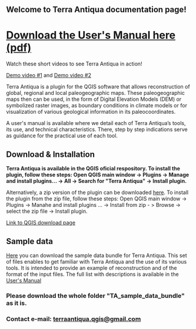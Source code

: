 ## Welcome to Terra Antiqua documentation page!
# [Download the User's Manual here (pdf)](https://docs.google.com/document/d/1YauPn7iQ0677rOtbOIaBTwIBDpbLUAMyk4xwNpCGcGU/edit?usp=sharing)
Watch these short videos to see Terra Antiqua in action!

[Demo video #1](https://youtu.be/wj9B-YlCN5w) and [Demo video #2](https://youtu.be/5F7YaDT3LJ0)

Terra Antiqua is a plugin for the QGIS software  that allows reconstruction of global, regional and local  paleogeographic maps. These paleogeographic maps then can be used, in the form of Digital Elevation Models (DEM) or symbolized raster images, as boundary conditions in climate models or for visualization of various geological information in its paleocoordinates. 

A user's manual is available where we detail each of Terra Antiqua’s tools, its use, and technical characteristics. There, step by step indications serve as guidance for the practical use of each tool.



## Download & Installation
 **Terra Antiqua is available in the QGIS oficial respository. To install the plugin, follow these steps: Open QGIS main window -> Plugins -> Manage and install plugins... -> All -> Search for "Terra Antiqua" -> Install plugin.**

Alternatively, a zip version of the plugin can be downloaded [here](https://github.com/jaminzoda/terra-antiqua-documentation/blob/2b497d3ed4010c5b388657191bfba1f79e081185/terra_antiqua_v1.0.1.zip).
To install the plugin from the zip file, follow these steps: Open QGIS main window -> Plugins -> Manahe and install plugins … -> Install from zip - > Browse -> select the zip file -> Install plugin.

[Link to QGIS download page](https://qgis.org/en/site/forusers/download.html)

## Sample data
[Here](https://drive.google.com/drive/folders/141FTATSGFGStOdPeE8i4PNTuEf7ZV49X?usp=sharing) you can download the sample data bundle for Terra Antiqua. This set of files enables to get familiar with Terra Antiqua and the use of its various tools. It is intended to provide an example of reconstruction and of the format of the input files. The full list with descriptions is available in the [User's Manual](https://docs.google.com/document/d/1YauPn7iQ0677rOtbOIaBTwIBDpbLUAMyk4xwNpCGcGU/edit?usp=sharing)
### Please download the whole folder "TA_sample_data_bundle" as it is.

### Contact e-mail: terraantiqua.qgis@gmail.com
